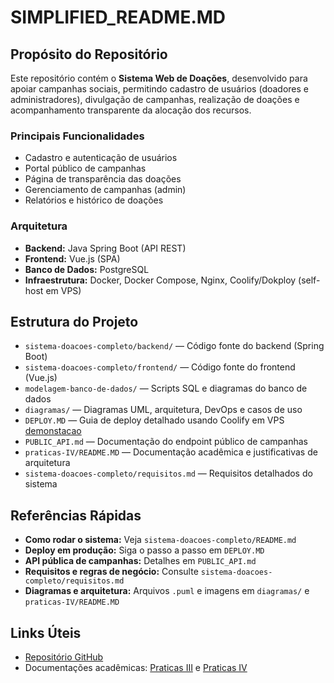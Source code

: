# SIMPLIFIED_README.MD

## Propósito do Repositório

Este repositório contém o **Sistema Web de Doações**, desenvolvido para apoiar campanhas sociais, permitindo cadastro de usuários (doadores e administradores), divulgação de campanhas, realização de doações e acompanhamento transparente da alocação dos recursos.

### Principais Funcionalidades

- Cadastro e autenticação de usuários
- Portal público de campanhas
- Página de transparência das doações
- Gerenciamento de campanhas (admin)
- Relatórios e histórico de doações

### Arquitetura

- **Backend:** Java Spring Boot (API REST)
- **Frontend:** Vue.js (SPA)
- **Banco de Dados:** PostgreSQL
- **Infraestrutura:** Docker, Docker Compose, Nginx, Coolify/Dokploy (self-host em VPS)

## Estrutura do Projeto

- `sistema-doacoes-completo/backend/` — Código fonte do backend (Spring Boot)
- `sistema-doacoes-completo/frontend/` — Código fonte do frontend (Vue.js)
- `modelagem-banco-de-dados/` — Scripts SQL e diagramas do banco de dados
- `diagramas/` — Diagramas UML, arquitetura, DevOps e casos de uso
- `DEPLOY.MD` — Guia de deploy detalhado usando Coolify em VPS [demonstacao](https://www.youtube.com/watch?v=P8E9yaS3bn8)
- `PUBLIC_API.md` — Documentação do endpoint público de campanhas
- `praticas-IV/README.MD` — Documentação acadêmica e justificativas de arquitetura
- `sistema-doacoes-completo/requisitos.md` — Requisitos detalhados do sistema

## Referências Rápidas

- **Como rodar o sistema:** Veja `sistema-doacoes-completo/README.md`
- **Deploy em produção:** Siga o passo a passo em `DEPLOY.MD`
- **API pública de campanhas:** Detalhes em `PUBLIC_API.md`
- **Requisitos e regras de negócio:** Consulte `sistema-doacoes-completo/requisitos.md`
- **Diagramas e arquitetura:** Arquivos `.puml` e imagens em `diagramas/` e `praticas-IV/README.MD`

## Links Úteis

- [Repositório GitHub](https://github.com/vitorweirich/ads-praticas-extensionistas-3-2025)
- Documentações acadêmicas: [Praticas III](README.MD) e [Praticas IV](praticas-IV/README.MD)
